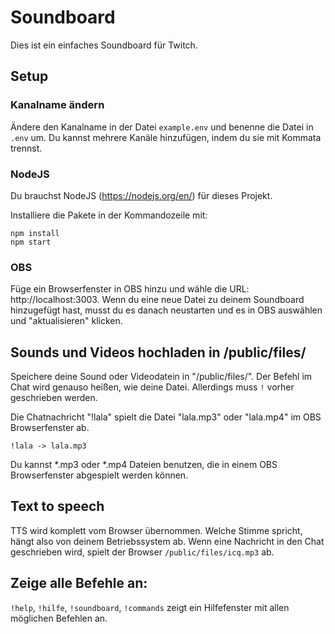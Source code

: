# Soundboard
Dies ist ein einfaches Soundboard für Twitch.

## Setup
### Kanalname ändern
Ändere den Kanalname in der Datei `example.env` und benenne die Datei in `.env` um. Du kannst mehrere Kanäle hinzufügen, indem du sie mit Kommata trennst.

### NodeJS
Du brauchst NodeJS (https://nodejs.org/en/) für dieses Projekt.

Installiere die Pakete in der Kommandozeile mit:
```
npm install
npm start
```

### OBS
Füge ein Browserfenster in OBS hinzu und wähle die URL: http://localhost:3003.
Wenn du eine neue Datei zu deinem Soundboard hinzugefügt hast, musst du es 
danach neustarten und es in OBS auswählen und "aktualisieren" klicken.

## Sounds und Videos hochladen in /public/files/
Speichere deine Sound oder Videodatein in "/public/files/". Der Befehl im Chat 
wird genauso heißen,
wie deine Datei. Allerdings muss `!` vorher geschrieben werden.

Die Chatnachricht "!lala" spielt die Datei "lala.mp3" oder "lala.mp4" im OBS 
Browserfenster ab.

```
!lala -> lala.mp3
```

Du kannst *.mp3 oder *.mp4 Dateien benutzen, die in einem OBS Browserfenster 
abgespielt werden können.

## Text to speech
TTS wird komplett vom Browser übernommen. Welche Stimme spricht, hängt also
von deinem Betriebssystem ab. Wenn eine Nachricht in den Chat geschrieben wird, 
spielt der Browser `/public/files/icq.mp3` ab.

## Zeige alle Befehle an:
`!help`, `!hilfe`, `!soundboard`, `!commands` zeigt ein Hilfefenster mit allen 
möglichen Befehlen an.